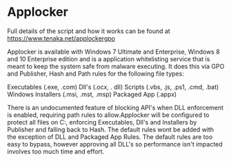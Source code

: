 # Applocker

Full details of the script and how it works can be found at https://www.tenaka.net/applockergpo

Applocker is available with Windows 7 Ultimate and Enterprise, Windows 8 and 10 Enterprise edition and is a application whitelisting service that is meant to keep the system safe from malware executing. It does this via GPO and Publisher, Hash and Path rules for the following file types:

Executables (.exe, .com)
Dll's (.ocx, . dll)
Scripts (.vbs, .js, .ps1, .cmd, .bat)
Windows Installers (.msi, .mst, .msp)
Packaged App (.appx)

There is an undocumented feature of blocking API's when DLL enforcement is enabled, requiring path rules to allow.Applocker will be configured to protect all files on C:\, enforcing Executables, Dll's and Installers by Publisher and falling back to Hash. The default rules wont be added with the exception of DLL and Packaged App Rules. The default rules are too easy to bypass, however approving all DLL's so performance isn't impacted involves too much time and effort.

